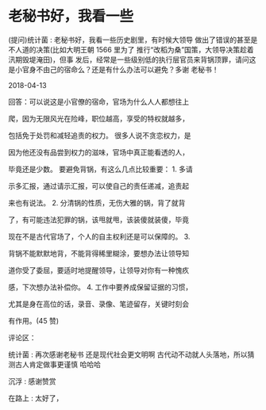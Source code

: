 # 老秘书好，我看一些

(提问)统计菌 : 老秘书好，我看一些历史剧里，有时候大领导 做出了错误的甚至是不人道的决策(比如大明王朝 1566 里为了 推行“改稻为桑”国策，大领导决策趁着汛期毁堤淹田)，但事 发后，经常是一些级别低的执行层官员来背锅顶罪，请问这 是小官身不由己的宿命么？还是有什么办法可以避免？多谢 老秘书！

2018-04-13

回答：可以说这是小官僚的宿命，官场为什么人人都想往上

爬，因为无限风光在险峰，职位越高，享受的特权就越多，

包括免于处罚和减轻追责的权力。 很多人说不贪恋权力，是

因为他还没有品尝到权力的滋味，官场中真正能看透的人，

毕竟还是少数。 要避免背锅，有这么几点比较重要： 1\. 多请

示多汇报，通过请示汇报，可以使自己的责任递减，追责起

来也有说法。 2\. 分清锅的性质，无伤大雅的锅，背了就背

了，有可能违法犯罪的锅，该甩就甩，该装傻就装傻，毕竟

现在不是古代官场了，个人的自主权利还是可以保障的。 3.

背锅不能默默地背，不能背得稀里糊涂，要想办法让领导知

道你受了委屈，要适时地提醒领导，让领导对你有一种愧疚

感，下次想办法补偿你。 4\. 工作中要养成保留证据的习惯，

尤其是身在高位的话，录音、录像、笔迹留存，关键时刻会

有作用。(45 赞)

评论区：

统计菌 : 再次感谢老秘书 还是现代社会更文明啊 古代动不动就人头落地，所以猜测古人肯定做事更谨慎 哈哈哈

沉浮 : 感谢赞赏

在路上 : 太好了，